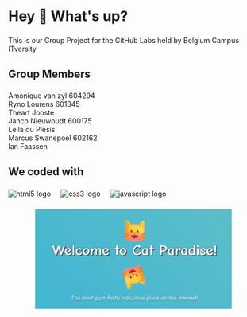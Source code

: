 <h1 align="left">Hey 👋 What's up?</h1>

###

<p align="left">This is our Group Project for the GitHub Labs held by Belgium Campus ITversity</p>

###

<h2 align="left">Group Members</h2>

###

<p align="left">Amonique van zyl 604294<br>Ryno Lourens 601845<br>Theart Jooste <br>Janco Nieuwoudt 600175<br>Leila du Plesis<br>Marcus Swanepoel 602162<br>Ian Faassen</p>

###

<h2 align="left">We coded with</h2>

###

<div align="left">
  <img src="https://cdn.jsdelivr.net/gh/devicons/devicon/icons/html5/html5-original.svg" height="40" alt="html5 logo"  />
  <img width="12" />
  <img src="https://cdn.jsdelivr.net/gh/devicons/devicon/icons/css3/css3-original.svg" height="40" alt="css3 logo"  />
  <img width="12" />
  <img src="https://cdn.jsdelivr.net/gh/devicons/devicon/icons/javascript/javascript-original.svg" height="40" alt="javascript logo"  />
</div>

###

<div align="center">
  <img height="200" src="https://github.com/JancoNieuwoudt/GitHub-Labs/blob/main/image.png"  />
</div>

###
